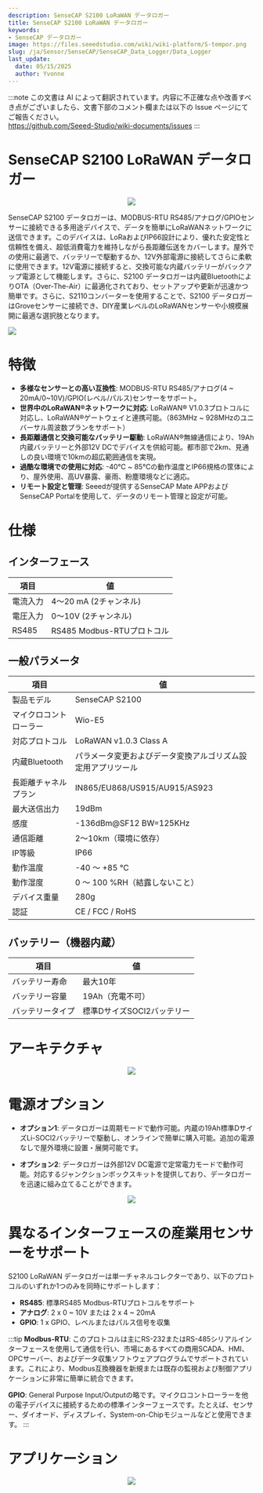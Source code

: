 ```yaml
---
description: SenseCAP S2100 LoRaWAN データロガー
title: SenseCAP S2100 LoRaWAN データロガー
keywords:
- SenseCAP データロガー
image: https://files.seeedstudio.com/wiki/wiki-platform/S-tempor.png
slug: /ja/Sensor/SenseCAP/SenseCAP_Data_Logger/Data_Logger
last_update:
  date: 05/15/2025
  author: Yvonne
---
```

:::note
この文書は AI によって翻訳されています。内容に不正確な点や改善すべき点がございましたら、文書下部のコメント欄または以下の Issue ページにてご報告ください。  
https://github.com/Seeed-Studio/wiki-documents/issues
:::

# SenseCAP S2100 LoRaWAN データロガー

<div align="center"><img width="{800}" src="https://files.seeedstudio.com/wiki/SenseCAP/Data_Logger/1.png"/></div>

SenseCAP S2100 データロガーは、MODBUS-RTU RS485/アナログ/GPIOセンサーに接続できる多用途デバイスで、データを簡単にLoRaWANネットワークに送信できます。このデバイスは、LoRaおよびIP66設計により、優れた安定性と信頼性を備え、超低消費電力を維持しながら長距離伝送をカバーします。屋外での使用に最適で、バッテリーで駆動するか、12V外部電源に接続してさらに柔軟に使用できます。12V電源に接続すると、交換可能な内蔵バッテリーがバックアップ電源として機能します。さらに、S2100 データロガーは内蔵BluetoothによりOTA（Over-The-Air）に最適化されており、セットアップや更新が迅速かつ簡単です。さらに、S2110コンバーターを使用することで、S2100 データロガーはGroveセンサーに接続でき、DIY産業レベルのLoRaWANセンサーや小規模展開に最適な選択肢となります。

<p style={{textAlign: 'center' }}><a href="https://www.seeedstudio.com/SenseCAP-S2100-LoRaWAN-Data-Logger-p-5361.html" target="_blank"><img src="https://files.seeedstudio.com/wiki/Seeed-WiKi/docs/images/get_one_now.png" border={0} /></a></p>

# 特徴
- **多様なセンサーとの高い互換性**: MODBUS-RTU RS485/アナログ(4 ~ 20mA/0~10V)/GPIO(レベル/パルス)センサーをサポート。
- **世界中のLoRaWAN®ネットワークに対応**: LoRaWAN® V1.0.3プロトコルに対応し、LoRaWAN®ゲートウェイと連携可能。（863MHz ~ 928MHzのユニバーサル周波数プランをサポート）
- **長距離通信と交換可能なバッテリー駆動**: LoRaWAN®無線通信により、19Ah内蔵バッテリーと外部12V DCでデバイスを供給可能。都市部で2km、見通しの良い環境で10kmの超広範囲通信を実現。
- **過酷な環境での使用に対応**: -40℃ ~ 85℃の動作温度とIP66規格の筐体により、屋外使用、高UV暴露、豪雨、粉塵環境などに適応。
- **リモート設定と管理**: Seeedが提供するSenseCAP Mate APPおよびSenseCAP Portalを使用して、データのリモート管理と設定が可能。

# 仕様
## インターフェース
|項目|値|
|---|---|
|電流入力|4～20 mA (2チャンネル)|
|電圧入力|0～10V (2チャンネル)|
|RS485|RS485 Modbus-RTUプロトコル|

## 一般パラメータ

|項目|値|
|---|---|
|製品モデル|SenseCAP S2100|
|マイクロコントローラー|Wio-E5|
|対応プロトコル|LoRaWAN v1.0.3 Class A|
|内蔵Bluetooth|パラメータ変更およびデータ変換アルゴリズム設定用アプリツール|
|長距離チャネルプラン|IN865/EU868/US915/AU915/AS923|
|最大送信出力|19dBm|
|感度|-136dBm@SF12 BW=125KHz|
|通信距離|2～10km（環境に依存）|
|IP等級|IP66|
|動作温度|-40 ～ +85 °C|
|動作湿度|0 ～ 100 %RH（結露しないこと）|
|デバイス重量|280g|
|認証|CE / FCC / RoHS|

## バッテリー（機器内蔵）
|項目|値|
|---|---|
|バッテリー寿命|最大10年|
|バッテリー容量|19Ah（充電不可）|
|バッテリータイプ|標準DサイズSOCl2バッテリー|

# アーキテクチャ

<div align="center"><img width="{600}" src="https://files.seeedstudio.com/wiki/SenseCAP/Data_Logger/2.png"/></div>

# 電源オプション

- **オプション1**: データロガーは周期モードで動作可能。内蔵の19Ah標準DサイズLi-SOCl2バッテリーで駆動し、オンラインで簡単に購入可能。追加の電源なしで屋外環境に設置・展開可能です。

- **オプション2**: データロガーは外部12V DC電源で定常電力モードで動作可能。対応するジャンクションボックスキットを提供しており、データロガーを迅速に組み立てることができます。

<div align="center"><img width="{800}" src="https://files.seeedstudio.com/wiki/SenseCAP/Data_Logger/3.png"/></div>

# 異なるインターフェースの産業用センサーをサポート

S2100 LoRaWAN データロガーは単一チャネルコレクターであり、以下のプロトコルのいずれか1つのみを同時にサポートします：

- **RS485**: 標準RS485 Modbus-RTUプロトコルをサポート
- **アナログ**: 2 x 0 ~ 10V または 2 x 4 ~ 20mA
- **GPIO**: 1 x GPIO、レベルまたはパルス信号を収集

:::tip
**Modbus-RTU**: このプロトコルは主にRS-232またはRS-485シリアルインターフェースを使用して通信を行い、市場にあるすべての商用SCADA、HMI、OPCサーバー、およびデータ収集ソフトウェアプログラムでサポートされています。これにより、Modbus互換機器を新規または既存の監視および制御アプリケーションに非常に簡単に統合できます。

**GPIO**: General Purpose Input/Outputの略です。マイクロコントローラーを他の電子デバイスに接続するための標準インターフェースです。たとえば、センサー、ダイオード、ディスプレイ、System-on-Chipモジュールなどと使用できます。
:::

# アプリケーション

<div align="center"><img width="{800}" src="https://wdcdn.qpic.cn/MTY4ODg1NTA2NTM1OTkxNw_136830_-0LyGczsW0uya6Pi_1670038120?w=1280&h=696.6093366093365"/></div>